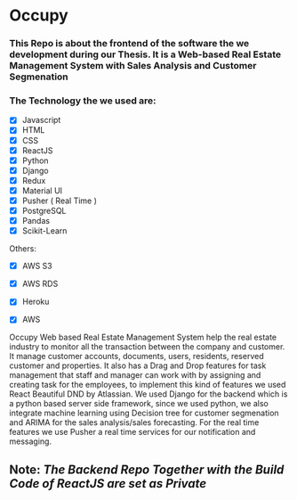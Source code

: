 # Occupy

### This Repo is about the frontend of the software the we development during our Thesis. It is a Web-based Real Estate Management System with Sales Analysis and Customer Segmenation

### The Technology the we used are:

- [x] Javascript
- [x] HTML
- [x] CSS
- [x] ReactJS
- [x] Python
- [x] Django
- [x] Redux
- [x] Material UI
- [x] Pusher ( Real Time )
- [x] PostgreSQL
- [x] Pandas
- [x] Scikit-Learn 

Others:
- [x] AWS S3
- [x] AWS RDS
- [x] Heroku
- [x] AWS


Occupy Web based Real Estate Management System help the real estate industry to monitor all the transaction between the company and customer. It manage customer accounts, documents, users, residents, reserved customer and properties. It also has a Drag and Drop features for task management that staff and manager can work with by assigning and creating task for the employees, to implement this kind of features we used React Beautiful DND by Atlassian. We used Django for the backend which is a python based server side framework, since we used python, we also integrate machine learning using Decision tree for customer segmenation and ARIMA for the sales analysis/sales forecasting. For the real time features we use Pusher a real time services for our notification and messaging. 


## Note: *The Backend Repo Together with the Build Code of ReactJS are set as Private*
